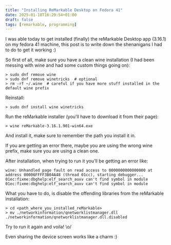 ```yaml
---
title: "Installing ReMarkable Desktop on Fedora 41"
date: 2025-01-18T16:29:54+01:00
draft: false
tags: [remarkable, programming]
---
```


I was able today to get installed (finally) the reMarkable Desktop app (3.16.1)
on my fedora 41 machine, this post is to write down the shenanigans I had to do
to get it working :)

So first of all, make sure you have a clean wine installation (I had been
messing with wine and had some custom things going on):

```shell
> sudo dnf remove wine
> sudo dnf remove winetricks  # optional
> rm -rf ~/.wine  # careful if you have more stuff installed in the default wine prefix
```

Reinstall:

```shell
> sudo dnf install wine winetricks
```

Run the reMarkable installer (you'll have to download it from their page):

```shell
> wine reMarkable-3.16.1.901-win64.exe
```

And install it, make sure to remember the path you install it in.

If you are getting an error there, maybe you are using the wrong wine prefix,
make sure you are using a clean one.

After installation, when trying to run it you'll be getting an error like:

```shell
wine: Unhandled page fault on read access to 0000000000000000 at address 00006FFFF3B04A48 (thread 01cc), starting debugger...
01ec:fixme:dbghelp:elf_search_auxv can't find symbol in module
01ec:fixme:dbghelp:elf_search_auxv can't find symbol in module
```

What you have to do, is disable the offending libraries from the reMarkable
installation:

```shell
> cd <path_where_you_installed_reMarkable>
> mv ./networkinformation/qnetworklistmanager.dll ./networkinformation/qnetworklistmanager.dll.disabled
```

Try to run it again and voila! \o/

Even sharing the device screen works like a charm :)
